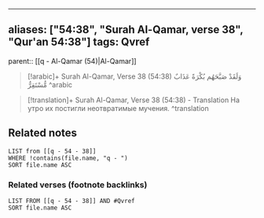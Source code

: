 
---
aliases: ["54:38", "Surah Al-Qamar, verse 38", "Qur'an 54:38"]
tags: Qvref
---

parent:: [[q - Al-Qamar (54)|Al-Qamar]]

> [!arabic]+ Surah Al-Qamar, Verse 38 (54:38)
> <span class="quran-arabic">وَلَقَدْ صَبَّحَهُم بُكْرَةً عَذَابٌ مُّسْتَقِرٌّ</span>
^arabic

> [!translation]+ Surah Al-Qamar, Verse 38 (54:38) - Translation
> На утро их постигли неотвратимые мучения.
^translation



## Related notes
```dataview
LIST from [[q - 54 - 38]]
WHERE !contains(file.name, "q - ")
SORT file.name ASC
```

### Related verses (footnote backlinks)
```dataview
LIST FROM [[q - 54 - 38]] AND #Qvref
SORT file.name ASC
```

